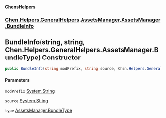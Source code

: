 #### [ChensHelpers](./index 'index')
### [Chen.Helpers.GeneralHelpers](./Chen-Helpers-GeneralHelpers 'Chen.Helpers.GeneralHelpers').[AssetsManager](./Chen-Helpers-GeneralHelpers-AssetsManager 'Chen.Helpers.GeneralHelpers.AssetsManager').[AssetsManager.BundleInfo](./Chen-Helpers-GeneralHelpers-AssetsManager-BundleInfo 'Chen.Helpers.GeneralHelpers.AssetsManager.BundleInfo')
## BundleInfo(string, string, Chen.Helpers.GeneralHelpers.AssetsManager.BundleType) Constructor
  
```csharp
public BundleInfo(string modPrefix, string source, Chen.Helpers.GeneralHelpers.AssetsManager.BundleType type);
```
#### Parameters
<a name='Chen-Helpers-GeneralHelpers-AssetsManager-BundleInfo-BundleInfo(string_string_Chen-Helpers-GeneralHelpers-AssetsManager-BundleType)-modPrefix'></a>
`modPrefix` [System.String](https://docs.microsoft.com/en-us/dotnet/api/System.String 'System.String')  
  
  
<a name='Chen-Helpers-GeneralHelpers-AssetsManager-BundleInfo-BundleInfo(string_string_Chen-Helpers-GeneralHelpers-AssetsManager-BundleType)-source'></a>
`source` [System.String](https://docs.microsoft.com/en-us/dotnet/api/System.String 'System.String')  
  
  
<a name='Chen-Helpers-GeneralHelpers-AssetsManager-BundleInfo-BundleInfo(string_string_Chen-Helpers-GeneralHelpers-AssetsManager-BundleType)-type'></a>
`type` [AssetsManager.BundleType](./Chen-Helpers-GeneralHelpers-AssetsManager-BundleType 'Chen.Helpers.GeneralHelpers.AssetsManager.BundleType')  
  
  
